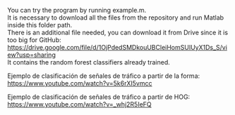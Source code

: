 You can try the program by running example.m. <br/>
It is necessary to download all the files from the repository and run Matlab inside this folder path. <br/>
There is an additional file needed, you can download it from Drive since it is too big for GitHub: <br/> https://drive.google.com/file/d/1OjPdedSMDkouUBCleiHomSUIUyX1Ds_S/view?usp=sharing <br/>
It contains the random forest classifiers already trained.

Ejemplo de clasificación de señales de tráfico a partir de la forma: <br/>
https://www.youtube.com/watch?v=5k6rXI5vmcc

Ejemplo de clasificación de señales de tráfico a partir de HOG: <br/>
https://www.youtube.com/watch?v=_whj2R5IeFQ
